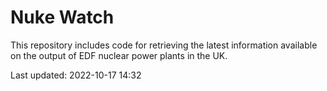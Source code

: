 # Nuke Watch

This repository includes code for retrieving the latest information available on the output of EDF nuclear power plants in the UK.

Last updated: 2022-10-17 14:32